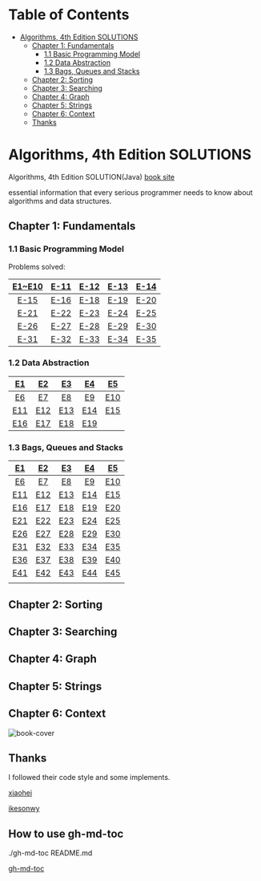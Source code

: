 Table of Contents
=================

* [Algorithms, 4th Edition SOLUTIONS](#algorithms-4th-edition-solutions)
  * [Chapter 1: Fundamentals](#chapter-1-fundamentals)
    * [1\.1 Basic Programming Model](#11-basic-programming-model)
    * [1\.2 Data Abstraction](#12-data-abstraction)
    * [1\.3 Bags, Queues and Stacks](#13-bags-queues-and-stacks)
  * [Chapter 2: Sorting](#chapter-2-sorting)
  * [Chapter 3: Searching](#chapter-3-searching)
  * [Chapter 4: Graph](#chapter-4-graph)
  * [Chapter 5: Strings](#chapter-5-strings)
  * [Chapter 6: Context](#chapter-6-context)
  * [Thanks](#thanks)

# Algorithms, 4th Edition SOLUTIONS

Algorithms, 4th Edition SOLUTION(Java) [book site](https://algs4.cs.princeton.edu/home/)

essential information that every serious programmer needs to know about algorithms and data structures.

## Chapter 1: Fundamentals

###  1.1 Basic Programming Model

Problems solved:

| [E1~E10](./Ch_1_1/Ex_1_1.md)  | [E-11](./Ch_1_1/Ex_1_1_11.md)    | [E-12](./Ch_1_1/Ex_1_1_12.md)    | [E-13](./Ch_1_1/Ex_1_1_13.md)    | [E-14](./Ch_1_1/Ex_1_1_14.md)    |
| :----: | :----: | :----: | :----: | :----: |
| [E-15](./Ch_1_1/Ex_1_1_15.md) | [E-16](./Ch_1_1/Ex_1_1_16.md)    | [E-18](./Ch_1_1/Ex_1_1_18.md)    | [E-19](./Ch_1_1/Ex_1_1_19.md)    | [E-20](./Ch_1_1/Ex_1_1_20.md)   |
| [E-21](./Ch_1_1/Ex_1_1_21.md)   | [E-22](./Ch_1_1/Ex_1_1_22.md)   | [E-23](./Ch_1_1/Ex_1_1_23.md)   | [E-24](./Ch_1_1/Ex_1_1_24.md)   | [E-25](./Ch_1_1/Ex_1_1_25.md)   |
| [E-26](./Ch_1_1/Ex_1_1_26.md)   | [E-27](./Ch_1_1/Ex_1_1_27.md)   | [E-28](./Ch_1_1/Ex_1_1_28.md)   | [E-29](./Ch_1_1/Ex_1_1_29.md)| [E-30](./Ch_1_1/Ex_1_1_30.md)|
|[E-31](./Ch_1_1/Ex_1_1_31.md) | [E-32](./Ch_1_1/Ex_1_1_32.md)|[E-33](./Ch_1_1/Ex_1_1_33.md)| [E-34](./Ch_1_1/Ex_1_1_34.md)| [E-35](./Ch_1_1/Ex_1_1_35.md)|

### 1.2 Data Abstraction

|[E1](./Ch_1_2/Ex_1_2_01.md)|[E2](./Ch_1_2/Ex_1_2_02.md)|[E3](./Ch_1_2/Ex_1_2_03.md)|[E4](./Ch_1_2/Ex_1_2_04.md)|[E5](./Ch_1_2/Ex_1_2_05.md)|
| :----: | :----: | :----: | :----: | :----: |
|[E6](./Ch_1_2/Ex_1_2_06.md)|[E7](./Ch_1_2/Ex_1_2_07.md)|[E8](./Ch_1_2/Ex_1_2_08.md)|[E9](./Ch_1_2/Ex_1_2_09.md)|[E10](./Ch_1_2/Ex_1_2_10.md)|
|[E11](./Ch_1_2/Ex_1_2_11.md)|[E12](./Ch_1_2/Ex_1_2_12.md)|[E13](./Ch_1_2/Ex_1_2_13.md)|[E14](./Ch_1_2/Ex_1_2_14.md)|[E15](./Ch_1_2/Ex_1_2_15.md)|
|[E16](./Ch_1_2/Ex_1_2_16.md)|[E17](./Ch_1_2/Ex_1_2_17.md)|[E18](./Ch_1_2/Ex_1_2_18.md)|[E19](./Ch_1_2/Ex_1_2_19.md)|      |

### 1.3 Bags, Queues and Stacks

|[E1](./Ch_1_3/Ex_1_3_01.md)|[E2](./Ch_1_3/Ex_1_3_02.md)|[E3](./Ch_1_3/Ex_1_3_03.md)|[E4](./Ch_1_3/Ex_1_3_04.md)|[E5](./Ch_1_3/Ex_1_3_05.md)|
| :----: | :----: | :----: | :----: | :----: |
|[E6](./Ch_1_3/Ex_1_3_06.md)|[E7](./Ch_1_3/Ex_1_3_07.md)|[E8](./Ch_1_3/Ex_1_3_08.md)|[E9](./Ch_1_3/Ex_1_3_09.md)|[E10](./Ch_1_3/Ex_1_3_10.md)|
|[E11](./Ch_1_3/Ex_1_3_11.md)|[E12](./Ch_1_3/Ex_1_3_12.md)|[E13](./Ch_1_3/Ex_1_3_13.md)|[E14](./Ch_1_3/Ex_1_3_14.md)|[E15](./Ch_1_3/Ex_1_3_15.md)|
|[E16](./Ch_1_3/Ex_1_3_16.md)|[E17](./Ch_1_3/Ex_1_3_17.md)|[E18](./Ch_1_3/Ex_1_3_18.md)|[E19](./Ch_1_3/Ex_1_3_19.md)|[E20](./Ch_1_3/Ex_1_3_20.md)|
|[E21](./Ch_1_3/Ex_1_3_21.md)|[E22](./Ch_1_3/Ex_1_3_22.md)|[E23](./Ch_1_3/Ex_1_3_23.md)|[E24](./Ch_1_3/Ex_1_3_24.md)|[E25](./Ch_1_3/Ex_1_3_25.md)|
|[E26](./Ch_1_3/Ex_1_3_26.md)|[E27](./Ch_1_3/Ex_1_3_27.md)|[E28](./Ch_1_3/Ex_1_3_28.md)|[E29](./Ch_1_3/Ex_1_3_29.md)|[E30](./Ch_1_3/Ex_1_3_30.md)|
|[E31](./Ch_1_3/Ex_1_3_31.md)|[E32](./Ch_1_3/Ex_1_3_32.md)|[E33](./Ch_1_3/Ex_1_3_33.md)|[E34](./Ch_1_3/Ex_1_3_34.md)|[E35](./Ch_1_3/Ex_1_3_35.md)|
|[E36](./Ch_1_3/Ex_1_3_36.md)|[E37](./Ch_1_3/Ex_1_3_37.md)|[E38](./Ch_1_3/Ex_1_3_38.md)|[E39](./Ch_1_3/Ex_1_3_39.md)|[E40](./Ch_1_3/Ex_1_3_40.md)|
|[E41](./Ch_1_3/Ex_1_3_41.md)|[E42](./Ch_1_3/Ex_1_3_42.md)|[E43](./Ch_1_3/Ex_1_3_43.md)|[E44](./Ch_1_3/Ex_1_3_44.md)|[E45](./Ch_1_3/Ex_1_3_45.md)|
|      |      |      |      |      |



## Chapter 2: Sorting

## Chapter 3: Searching

## Chapter 4: Graph

## Chapter 5: Strings

## Chapter 6: Context

![book-cover](https://gitee.com/gdhu/prvpic/raw/master/2019-05-01-010.jpg)

## Thanks

I followed their code style and some implements.

[xiaohei](https://github.com/YangXiaoHei/Algorithms)

[ikesonwy](https://github.com/ikesnowy/Algorithms-4th-Edition-in-Csharp)

## How to use gh-md-toc

./gh-md-toc README.md

[gh-md-toc](https://github.com/ekalinin/github-markdown-toc.go)